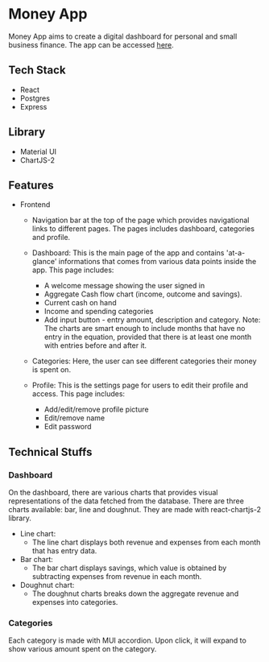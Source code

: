 # Money App
Money App aims to create a digital dashboard for personal and small business finance. The app can be accessed [here](https://money-app-g7tp.onrender.com/).

## Tech Stack
-   React
-   Postgres
-   Express

## Library
-   Material UI
-   ChartJS-2

## Features
- Frontend
    - Navigation bar at the top of the page which provides navigational links to different pages. The pages includes dashboard, categories and profile.
    - Dashboard: 
        This is the main page of the app and contains 'at-a-glance' informations that comes from various data points inside the app. This page includes:
        - A welcome message showing the user signed in
        - Aggregate Cash flow chart (income, outcome and savings).
        - Current cash on hand
        - Income and spending categories
        - Add input button - entry amount, description and category.
        Note: The charts are smart enough to include months that have no entry in the equation, provided that there is at least one month with entries before and after it.

    - Categories: 
        Here, the user can see different categories their money is spent on.

    - Profile: 
        This is the settings page for users to edit their profile and access. This page includes:
        - Add/edit/remove profile picture
        - Edit/remove name
        - Edit password 

## Technical Stuffs

### Dashboard
On the dashboard, there are various charts that provides visual representations of the data fetched from the database. There are three charts available: bar, line and doughnut. They are made with react-chartjs-2 library.
-   Line chart: 
    - The line chart displays both revenue and expenses from each month that has entry data.
-   Bar chart:
    - The bar chart displays savings, which value is obtained by subtracting expenses from revenue in each month.
-   Doughnut chart: 
    - The doughnut charts breaks down the aggregate revenue and expenses into categories.

### Categories
Each category is made with MUI accordion. Upon click, it will expand to show various amount spent on the category. 

